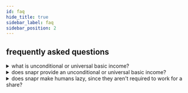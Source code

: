 ```yaml
---
id: faq
hide_title: true
sidebar_label: faq
sidebar_position: 2
---
```


## frequently asked questions

<details>
  <summary>what is unconditional or universal basic income?</summary>
  <blockquote>
    <p>there's a good explanation on wikipedia at: <a href="https://en.wikipedia.org/wiki/Universal_basic_income">universal basic income</a></p>
  </blockquote>
</details>

<details>
  <summary>does snapr provide an unconditional or universal basic income?</summary>
  <blockquote>
    <p>snapr is available to every human, without exception and without charge at a rate of 1 unit per human per day until the supply is exhausted.</p>
    <p>there are technical challenges around ensuring that an individual only maintains a single identity and those challenges necessitate some safeguards that may increase the difficulty some humans experience in gaining access to the snapr they are entitled to.</p>
    <p>snapr endeavours to set the bar to access as low as practicable and we welcome assistance and ideas on how that bar may be lowered further without compromising on the caveat that no human should obtain more than the fair share all humans are entitled to.</p>
  </blockquote>
</details>

<details>
  <summary>does snapr make humans lazy, since they aren't required to work for a share?</summary>
  <blockquote>
    <p>we don't know. we've never experienced a world where all humans have enough of their basic requirements for survival.</p>
    <p>we do know that a world without ubi includes a lot of humans that don't have their basic needs met.</p>
    <p>the snapr mission is to reduce suffering caused by a lack of the fundamentals of human survival. there may be other causes dedicated to reducing human laziness, but this is not on the snapr agenda.</p>
  </blockquote>
</details>
